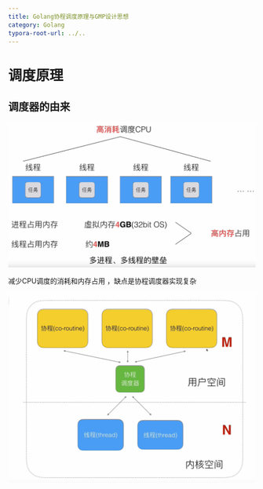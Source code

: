 ```yaml
---
title: Golang协程调度原理与GMP设计思想
category: Golang
typora-root-url: ../..
---
```


# 调度原理



## 调度器的由来

![image-20210106194226598](/assets/img/image-20210106194226598.png)



减少CPU调度的消耗和内存占用 ，缺点是协程调度器实现复杂

![image-20210106194528553](/assets/img/image-20210106194528553.png)